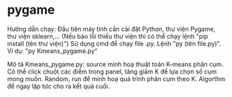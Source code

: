 # pygame
Hướng dẫn chạy: 
Đầu tiên máy tính cần cài đặt Python, thư viện Pygame, thư viện sklearn,... (Nếu báo lỗi thiếu thư viện thì có thể chạy lệnh "pip install (tên thư viện)")
Sử dụng cmd để chạy file .py. Lệnh "py (tên file.py)". Ví dụ: "py Kmeans_pygame.py"

Mô tả Kmeans_pygame.py: source minh hoạ thuật toán K-means phân cụm. Có thể click chuột các điểm trong panel, tăng giảm K để lựa chọn số cụm mong muốn. Random, run để minh hoạ quá trình phân cụm theo K. Algorthm để ngay lập tức cho ra kết quả cuối.
